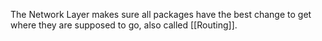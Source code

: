 The Network Layer makes sure all packages have the best change to get where they are supposed to go, also called [[Routing]].
